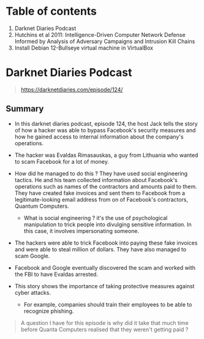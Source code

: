 # Table of contents

1. Darknet Diaries Podcast
2. Hutchins et al 2011: Intelligence-Driven Computer Network Defense Informed by Analysis of Adversary Campaigns and Intrusion Kill Chains
3. Install Debian 12-Bullseye virtual machine in VirtualBox

# Darknet Diaries Podcast 

> https://darknetdiaries.com/episode/124/

## Summary

- In this darknet diaries podcast, episode 124, the host Jack tells the story of how a hacker was able to bypass Facebook's security measures and how he gained access to internal information about the company's operations.

- The hacker was Evaldas Rimasauskas, a guy from Lithuania who wanted to scam Facebook for a lot of money.
- How did he managed to do this ? They have used social engineering tactics. He and his team collected information about Facebook's operations such as names of the contractors and amounts paid to them.  They have created fake invoices and sent them to Facebook from a legitimate-looking email address from on of Facebook's contractors, Quantum Computers.
  - What is social engineering ? it's the use of psychological manipulation to trick people into divulging sensitive information. In this case, it involves impersonating someone.
- The hackers were able to trick Facebook into paying these fake invoices and were able to steal million of dollars. They have also managed to scam Google.
- Facebook and Google eventually discovered the scam and worked with the FBI to have  Evaldas arrested.
- This story shows the importance of taking protective measures against cyber attacks.
  - For example, companies should train their employees to be able to recognize phishing.

> A question I have for this episode is why did it take that much time before Quanta Computers realised that they weren't getting paid ?
